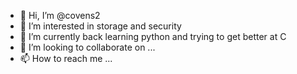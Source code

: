 - 👋 Hi, I’m @covens2
- 👀 I’m interested in storage and security
- 🌱 I’m currently back learning python and trying to get better at C
- 💞️ I’m looking to collaborate on ...
- 📫 How to reach me ...

<!---
covens2/covens2 is a ✨ special ✨ repository because its `README.md` (this file) appears on your GitHub profile.
You can click the Preview link to take a look at your changes.
--->
